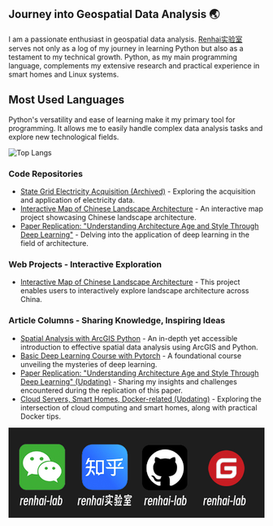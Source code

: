 ## Journey into Geospatial Data Analysis 🌏

I am a passionate enthusiast in geospatial data analysis. [Renhai实验室](https://blog.renhai-lab.tech/) serves not only as a log of my journey in learning Python but also as a testament to my technical growth. Python, as my main programming language, complements my extensive research and practical experience in smart homes and Linux systems.

## Most Used Languages

Python's versatility and ease of learning make it my primary tool for programming. It allows me to easily handle complex data analysis tasks and explore new technological fields.

![Top Langs](https://github-stats.renhai-lab.tech/api/top-langs/?username=renhai-lab&exclude_repo=github-readme-stats&layout=compact)



### Code Repositories

- [State Grid Electricity Acquisition (Archived)](https://github.com/renhaiidea/sgcc_electricity) - Exploring the acquisition and application of electricity data.
- [Interactive Map of Chinese Landscape Architecture](https://github.com/renhai-lab/Map_of_Chinese_Landscape_Architecture) - An interactive map project showcasing Chinese landscape architecture.
- [Paper Replication: "Understanding Architecture Age and Style Through Deep Learning"](https://github.com/renhai-lab/Paper_Replication--Understanding-architecture-age-and-style-through-deep-learning) - Delving into the application of deep learning in the field of architecture.

### Web Projects - Interactive Exploration

- [Interactive Map of Chinese Landscape Architecture](https://map-of-chinese-landscape-architecture.streamlit.app/) - This project enables users to interactively explore landscape architecture across China.

### Article Columns - Sharing Knowledge, Inspiring Ideas

- [Spatial Analysis with ArcGIS Python](https://blog.renhai-lab.tech/categories/arcpy) - An in-depth yet accessible introduction to effective spatial data analysis using ArcGIS and Python.
- [Basic Deep Learning Course with Pytorch](https://blog.renhai-lab.tech/categories/deep-learning) - A foundational course unveiling the mysteries of deep learning.
- [Paper Replication: "Understanding Architecture Age and Style Through Deep Learning" (Updating)](https://blog.renhai-lab.tech/categories/Paper_Replication) - Sharing my insights and challenges encountered during the replication of this paper.
- [Cloud Servers, Smart Homes, Docker-related (Updating)](https://blog.renhai-lab.tech/categories/linux) - Exploring the intersection of cloud computing and smart homes, along with practical Docker tips.
 
![logo-black.jpg](assets%2Flogo-black.jpg)